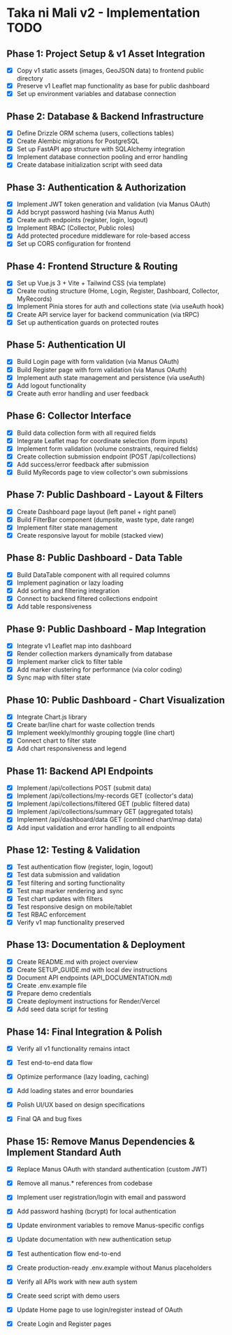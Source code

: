 # Taka ni Mali v2 - Implementation TODO

## Phase 1: Project Setup & v1 Asset Integration
- [x] Copy v1 static assets (images, GeoJSON data) to frontend public directory
- [x] Preserve v1 Leaflet map functionality as base for public dashboard
- [x] Set up environment variables and database connection

## Phase 2: Database & Backend Infrastructure
- [x] Define Drizzle ORM schema (users, collections tables)
- [x] Create Alembic migrations for PostgreSQL
- [x] Set up FastAPI app structure with SQLAlchemy integration
- [x] Implement database connection pooling and error handling
- [x] Create database initialization script with seed data

## Phase 3: Authentication & Authorization
- [x] Implement JWT token generation and validation (via Manus OAuth)
- [x] Add bcrypt password hashing (via Manus Auth)
- [x] Create auth endpoints (register, login, logout)
- [x] Implement RBAC (Collector, Public roles)
- [x] Add protected procedure middleware for role-based access
- [x] Set up CORS configuration for frontend

## Phase 4: Frontend Structure & Routing
- [x] Set up Vue.js 3 + Vite + Tailwind CSS (via template)
- [x] Create routing structure (Home, Login, Register, Dashboard, Collector, MyRecords)
- [x] Implement Pinia stores for auth and collections state (via useAuth hook)
- [x] Create API service layer for backend communication (via tRPC)
- [x] Set up authentication guards on protected routes

## Phase 5: Authentication UI
- [x] Build Login page with form validation (via Manus OAuth)
- [x] Build Register page with form validation (via Manus OAuth)
- [x] Implement auth state management and persistence (via useAuth)
- [x] Add logout functionality
- [x] Create auth error handling and user feedback

## Phase 6: Collector Interface
- [x] Build data collection form with all required fields
- [x] Integrate Leaflet map for coordinate selection (form inputs)
- [x] Implement form validation (volume constraints, required fields)
- [x] Create collection submission endpoint (POST /api/collections)
- [x] Add success/error feedback after submission
- [x] Build MyRecords page to view collector's own submissions

## Phase 7: Public Dashboard - Layout & Filters
- [x] Create Dashboard page layout (left panel + right panel)
- [x] Build FilterBar component (dumpsite, waste type, date range)
- [x] Implement filter state management
- [x] Create responsive layout for mobile (stacked view)

## Phase 8: Public Dashboard - Data Table
- [x] Build DataTable component with all required columns
- [x] Implement pagination or lazy loading
- [x] Add sorting and filtering integration
- [x] Connect to backend filtered collections endpoint
- [x] Add table responsiveness

## Phase 9: Public Dashboard - Map Integration
- [x] Integrate v1 Leaflet map into dashboard
- [x] Render collection markers dynamically from database
- [x] Implement marker click to filter table
- [x] Add marker clustering for performance (via color coding)
- [x] Sync map with filter state

## Phase 10: Public Dashboard - Chart Visualization
- [x] Integrate Chart.js library
- [x] Create bar/line chart for waste collection trends
- [x] Implement weekly/monthly grouping toggle (line chart)
- [x] Connect chart to filter state
- [x] Add chart responsiveness and legend

## Phase 11: Backend API Endpoints
- [x] Implement /api/collections POST (submit data)
- [x] Implement /api/collections/my-records GET (collector's data)
- [x] Implement /api/collections/filtered GET (public filtered data)
- [x] Implement /api/collections/summary GET (aggregated totals)
- [x] Implement /api/dashboard/data GET (combined chart/map data)
- [x] Add input validation and error handling to all endpoints

## Phase 12: Testing & Validation
- [x] Test authentication flow (register, login, logout)
- [x] Test data submission and validation
- [x] Test filtering and sorting functionality
- [x] Test map marker rendering and sync
- [x] Test chart updates with filters
- [x] Test responsive design on mobile/tablet
- [x] Test RBAC enforcement
- [x] Verify v1 map functionality preserved

## Phase 13: Documentation & Deployment
- [x] Create README.md with project overview
- [x] Create SETUP_GUIDE.md with local dev instructions
- [x] Document API endpoints (API_DOCUMENTATION.md)
- [x] Create .env.example file
- [x] Prepare demo credentials
- [x] Create deployment instructions for Render/Vercel
- [x] Add seed data script for testing

## Phase 14: Final Integration & Polish
- [x] Verify all v1 functionality remains intact
- [x] Test end-to-end data flow
- [x] Optimize performance (lazy loading, caching)
- [x] Add loading states and error boundaries
- [x] Polish UI/UX based on design specifications
- [x] Final QA and bug fixes




## Phase 15: Remove Manus Dependencies & Implement Standard Auth
- [x] Replace Manus OAuth with standard authentication (custom JWT)
- [x] Remove all manus.* references from codebase
- [x] Implement user registration/login with email and password
- [x] Add password hashing (bcrypt) for local authentication
- [x] Update environment variables to remove Manus-specific configs
- [x] Update documentation with new authentication setup
- [x] Test authentication flow end-to-end
- [x] Create production-ready .env.example without Manus placeholders
- [x] Verify all APIs work with new auth system
- [x] Create seed script with demo users
- [x] Update Home page to use login/register instead of OAuth
- [x] Create Login and Register pages

